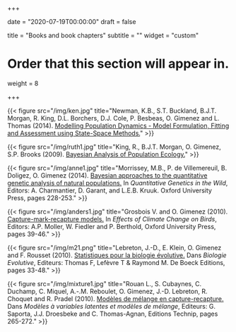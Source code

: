 +++

date = "2020-07-19T00:00:00"
draft = false

title = "Books and book chapters"
subtitle = ""
widget = "custom"

# Order that this section will appear in.
weight = 8

+++

{{< figure src="/img/ken.jpg" title="Newman, K.B., S.T. Buckland, B.J.T. Morgan, R. King, D.L. Borchers, D.J. Cole, P. Besbeas, O. Gimenez and L. Thomas (2014). [Modelling Population Dynamics - Model Formulation, Fitting and Assessment using State-Space Methods.](http://www.springer.com/statistics/life+sciences,+medicine+%26+health/book/978-1-4939-0976-6)" >}}

{{< figure src="/img/ruth1.jpg" title="King, R., B.J.T. Morgan, O. Gimenez, S.P. Brooks (2009). [Bayesian Analysis of Population Ecology.](https://www.maths.ed.ac.uk/~rking33/Book-website/index.html)" >}}

{{< figure src="/img/anne1.jpg" title="Morrissey, M.B., P. de Villemereuil, B. Doligez, O. Gimenez (2014). [Bayesian approaches to the quantitative genetic analysis of natural populations.](/pubs/14-Charmantier-Chap14.pdf) In *Quantitative Genetics in the Wild*, Editors: A. Charmantier, D. Garant, and L.E.B. Kruuk. Oxford University Press, pages 228-253." >}}

{{< figure src="/img/anders1.jpg" title="Grosbois V. and O. Gimenez (2010). [Capture-mark-recapture models.](/pubs/Grosbois%26Gimenez2010-bookAnders.pdf) In *Effects of Climate Change on Birds*, Editors: A.P. Moller, W. Fiedler and P. Berthold, Oxford University Press, pages 39-46." >}}

{{< figure src="/img/m21.png" title="Lebreton, J.-D., E. Klein, O. Gimenez and F. Rousset (2010). [Statistiques pour la biologie évolutive.](/pubs/Statistiques_%20pour_la_biologie_%20evolutive.pdf) Dans *Biologie Evolutive*, Editeurs: Thomas F, Lefèvre T & Raymond M. De Boeck Editions, pages 33-48." >}}

{{< figure src="/img/mixture1.jpg" title="Rouan L., S. Cubaynes, C. Duchamp, C. Miquel, A.-.M. Reboulet, O. Gimenez, J.-D. Lebreton, R. Choquet and R. Pradel (2010). [Modèles de mélange en capture-recapture.](/pubs/Rouanetal2013.pdf) Dans *Modèles à variables latentes et modèles de mélange*, Editeurs: G. Saporta, J.J. Droesbeke and C. Thomas-Agnan, Editions Technip, pages 265-272." >}}
